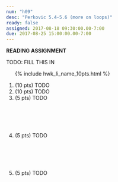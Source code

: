 ```yaml
---
num: "h09"
desc: "Perkovic 5.4-5.6 (more on loops)"
ready: false
assigned: 2017-08-18 09:30:00.00-7:00
due: 2017-08-25 15:00:00.00-7:00
---
```


<b>READING ASSIGNMENT</b>

TODO: FILL THIS IN

<ol>

{% include hwk_li_name_10pts.html %}

<li> (10 pts) TODO </li>

<li> (10 pts) TODO
<div class="pagebreak">
</div>
</li>


<li style="margin-bottom:6em;" markdown="1"> (5 pts) TODO
</li>

<li style="margin-bottom:6em;" markdown="1"> (5 pts) TODO
</li>

<li style="margin-bottom:6em;" markdown="1"> (5 pts) TODO
</li>



</ol>

